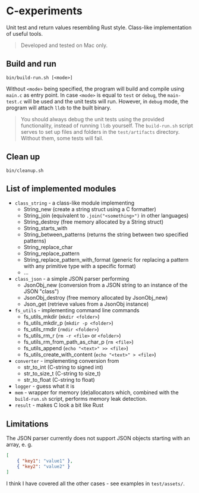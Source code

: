 # C-experiments
Unit test and return values resembling Rust style.
Class-like implementation of useful tools.
> Developed and tested on Mac only.

## Build and run
```
bin/build-run.sh [<mode>]
```
Without `<mode>` being specified, the program will build and compile using `main.c` as entry point.
In case `<mode>` is equal to `test` or `debug`, the `main-test.c` will be used and the unit tests will run. However, in `debug` mode, the program will attach `lldb` to the built binary.
> You should always debug the unit tests using the provided functionality, instead of running `lldb` yourself. The `build-run.sh` script serves to set up files and folders in the `test/artifacts` directory. Without them, some tests will fail.

## Clean up
```
bin/cleanup.sh
```

## List of implemented modules
* `class_string` - a class-like module implementing
	* String_new              (create a string struct using a C formatter)
	* String_join             (equivalent to `.join("<something>")` in other languages)
	* String_destroy          (free memory allocated by a String struct)
	* String_starts_with
	* String_between_patterns (returns the string between two specified patterns)
	* String_replace_char
	* String_replace_pattern
	* String_replace_pattern_with_format (generic for replacing a pattern with any primitive type with a specific format)
	* ...
* `class_json` - a simple JSON parser performing
	* JsonObj_new        (conversion from a JSON string to an instance of the JSON "class")
	* JsonObj_destroy    (free memory allocated by JsonObj_new)
	* Json_get           (retrieve values from a JsonObj instance)
* `fs_utils` - implementing command line commands
	* fs_utils_mkdir                  (`mkdir <folder>`)
	* fs_utils_mkdir_p                (`mkdir -p <folder>`)
	* fs_utils_rmdir                  (`rmdir <folder>`)
	* fs_utils_rm_r                   (`rm -r <file>` or `<folder>`)
	* fs_utils_rm_from_path_as_char_p (`rm <file>`)
	* fs_utils_append                 (`echo "<text>" >> <file>`)
	* fs_utils_create_with_content    (`echo "<text>" > <file>`)
* `converter` - implementing conversion from
	* str_to_int        (C-string to signed int)
	* str_to_size_t     (C-string to size_t)
	* str_to_float      (C-string to float)
* `logger` - guess what it is
* `mem` - wrapper for memory (de)allocators which, combined with the `build-run.sh` script, performs memory leak detection.
* `result` - makes C look a bit like Rust

## Limitations
The JSON parser currently does not support JSON objects starting with an array, e. g.
```json
[
	{ "key1": "value1" },
	{ "key2": "value2" }
]
```

I think I have covered all the other cases - see examples in `test/assets/`.